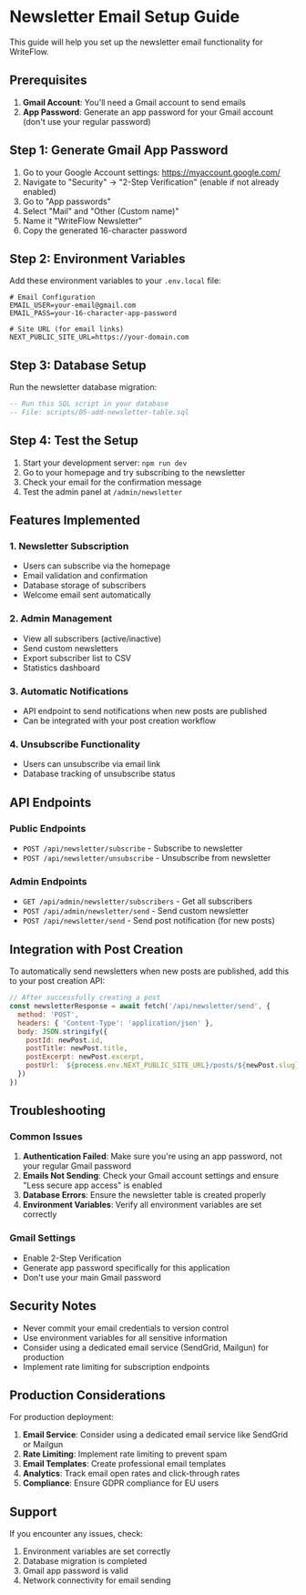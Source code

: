 # Newsletter Email Setup Guide

This guide will help you set up the newsletter email functionality for WriteFlow.

## Prerequisites

1. **Gmail Account**: You'll need a Gmail account to send emails
2. **App Password**: Generate an app password for your Gmail account (don't use your regular password)

## Step 1: Generate Gmail App Password

1. Go to your Google Account settings: https://myaccount.google.com/
2. Navigate to "Security" → "2-Step Verification" (enable if not already enabled)
3. Go to "App passwords"
4. Select "Mail" and "Other (Custom name)"
5. Name it "WriteFlow Newsletter"
6. Copy the generated 16-character password

## Step 2: Environment Variables

Add these environment variables to your `.env.local` file:

```env
# Email Configuration
EMAIL_USER=your-email@gmail.com
EMAIL_PASS=your-16-character-app-password

# Site URL (for email links)
NEXT_PUBLIC_SITE_URL=https://your-domain.com
```

## Step 3: Database Setup

Run the newsletter database migration:

```sql
-- Run this SQL script in your database
-- File: scripts/05-add-newsletter-table.sql
```

## Step 4: Test the Setup

1. Start your development server: `npm run dev`
2. Go to your homepage and try subscribing to the newsletter
3. Check your email for the confirmation message
4. Test the admin panel at `/admin/newsletter`

## Features Implemented

### 1. Newsletter Subscription
- Users can subscribe via the homepage
- Email validation and confirmation
- Database storage of subscribers
- Welcome email sent automatically

### 2. Admin Management
- View all subscribers (active/inactive)
- Send custom newsletters
- Export subscriber list to CSV
- Statistics dashboard

### 3. Automatic Notifications
- API endpoint to send notifications when new posts are published
- Can be integrated with your post creation workflow

### 4. Unsubscribe Functionality
- Users can unsubscribe via email link
- Database tracking of unsubscribe status

## API Endpoints

### Public Endpoints
- `POST /api/newsletter/subscribe` - Subscribe to newsletter
- `POST /api/newsletter/unsubscribe` - Unsubscribe from newsletter

### Admin Endpoints
- `GET /api/admin/newsletter/subscribers` - Get all subscribers
- `POST /api/admin/newsletter/send` - Send custom newsletter
- `POST /api/newsletter/send` - Send post notification (for new posts)

## Integration with Post Creation

To automatically send newsletters when new posts are published, add this to your post creation API:

```javascript
// After successfully creating a post
const newsletterResponse = await fetch('/api/newsletter/send', {
  method: 'POST',
  headers: { 'Content-Type': 'application/json' },
  body: JSON.stringify({
    postId: newPost.id,
    postTitle: newPost.title,
    postExcerpt: newPost.excerpt,
    postUrl: `${process.env.NEXT_PUBLIC_SITE_URL}/posts/${newPost.slug}`
  })
})
```

## Troubleshooting

### Common Issues

1. **Authentication Failed**: Make sure you're using an app password, not your regular Gmail password
2. **Emails Not Sending**: Check your Gmail account settings and ensure "Less secure app access" is enabled
3. **Database Errors**: Ensure the newsletter table is created properly
4. **Environment Variables**: Verify all environment variables are set correctly

### Gmail Settings

- Enable 2-Step Verification
- Generate app password specifically for this application
- Don't use your main Gmail password

## Security Notes

- Never commit your email credentials to version control
- Use environment variables for all sensitive information
- Consider using a dedicated email service (SendGrid, Mailgun) for production
- Implement rate limiting for subscription endpoints

## Production Considerations

For production deployment:

1. **Email Service**: Consider using a dedicated email service like SendGrid or Mailgun
2. **Rate Limiting**: Implement rate limiting to prevent spam
3. **Email Templates**: Create professional email templates
4. **Analytics**: Track email open rates and click-through rates
5. **Compliance**: Ensure GDPR compliance for EU users

## Support

If you encounter any issues, check:
1. Environment variables are set correctly
2. Database migration is completed
3. Gmail app password is valid
4. Network connectivity for email sending
